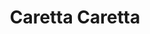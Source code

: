 ---
image: /images/places/place/place1.jpg
alt: "Images"
title: "Caretta Caretta"
center_name: "Places"
img: "/images/places/place/place-big.jpg"
weight: "100"
size: "3"
display: "display"
---